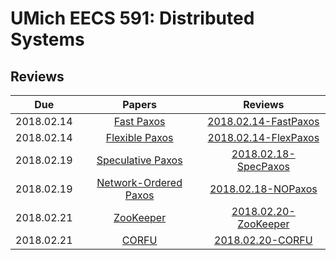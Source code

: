 UMich EECS 591: Distributed Systems
===

## Reviews

| Due | Papers | Reviews |
|:---:|:------:|:--------------:|
|2018.02.14|[Fast Paxos](https://web.eecs.umich.edu/~manosk/assets/papers/fast_paxos.pdf)|[2018.02.14-FastPaxos](https://github.com/h1994st/EECS-591/blob/master/Reviews/2018.02.14-FastPaxos.md)|
|2018.02.14|[Flexible Paxos](https://web.eecs.umich.edu/~manosk/assets/papers/flexible_paxos_opodis2016.pdf)|[2018.02.14-FlexPaxos](https://github.com/h1994st/EECS-591/blob/master/Reviews/2018.02.14-FlexPaxos.md)|
|2018.02.19|[Speculative Paxos](https://web.eecs.umich.edu/~manosk/assets/papers/specpaxos-nsdi15.pdf)|[2018.02.18-SpecPaxos](https://github.com/h1994st/EECS-591/blob/master/Reviews/2018.02.18-SpecPaxos.md)|
|2018.02.19|[Network-Ordered Paxos](https://web.eecs.umich.edu/~manosk/assets/papers/nopaxos-osdi16.pdf)|[2018.02.18-NOPaxos](https://github.com/h1994st/EECS-591/blob/master/Reviews/2018.02.18-NOPaxos.md)|
|2018.02.21|[ZooKeeper](https://web.eecs.umich.edu/~manosk/assets/papers/zookeeper.pdf)|[2018.02.20-ZooKeeper](https://github.com/h1994st/EECS-591/blob/master/Reviews/2018.02.20-ZooKeeper.md)|
|2018.02.21|[CORFU](https://web.eecs.umich.edu/~manosk/assets/papers/corfu.pdf)|[2018.02.20-CORFU](https://github.com/h1994st/EECS-591/blob/master/Reviews/2018.02.20-CORFU.md)|
